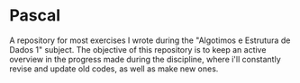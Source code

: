 # Pascal
A repository for most exercises I wrote during the "Algotimos e Estrutura de Dados 1" subject.
The objective of this repository is to keep an active overview in the progress made during the discipline, where i'll constantly revise and update old codes, as well as make new ones.
